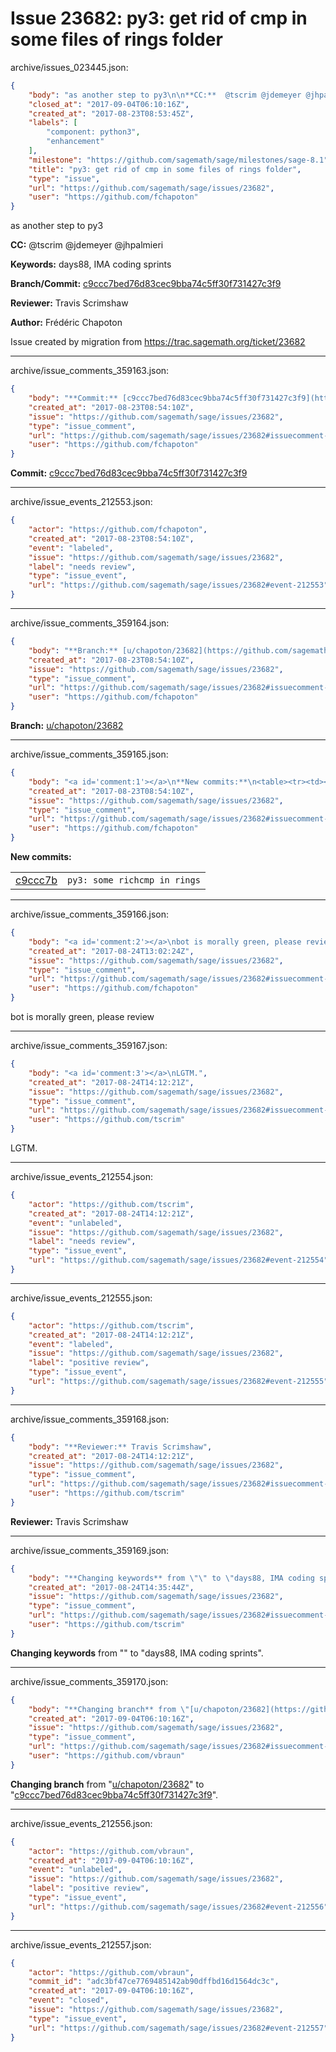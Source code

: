 # Issue 23682: py3: get rid of cmp in some files of rings folder

archive/issues_023445.json:
```json
{
    "body": "as another step to py3\n\n**CC:**  @tscrim @jdemeyer @jhpalmieri\n\n**Keywords:** days88, IMA coding sprints\n\n**Branch/Commit:** [c9ccc7bed76d83cec9bba74c5ff30f731427c3f9](https://github.com/sagemath/sagetrac-mirror/commit/c9ccc7bed76d83cec9bba74c5ff30f731427c3f9)\n\n**Reviewer:** Travis Scrimshaw\n\n**Author:** Fr\u00e9d\u00e9ric Chapoton\n\nIssue created by migration from https://trac.sagemath.org/ticket/23682\n\n",
    "closed_at": "2017-09-04T06:10:16Z",
    "created_at": "2017-08-23T08:53:45Z",
    "labels": [
        "component: python3",
        "enhancement"
    ],
    "milestone": "https://github.com/sagemath/sage/milestones/sage-8.1",
    "title": "py3: get rid of cmp in some files of rings folder",
    "type": "issue",
    "url": "https://github.com/sagemath/sage/issues/23682",
    "user": "https://github.com/fchapoton"
}
```
as another step to py3

**CC:**  @tscrim @jdemeyer @jhpalmieri

**Keywords:** days88, IMA coding sprints

**Branch/Commit:** [c9ccc7bed76d83cec9bba74c5ff30f731427c3f9](https://github.com/sagemath/sagetrac-mirror/commit/c9ccc7bed76d83cec9bba74c5ff30f731427c3f9)

**Reviewer:** Travis Scrimshaw

**Author:** Frédéric Chapoton

Issue created by migration from https://trac.sagemath.org/ticket/23682





---

archive/issue_comments_359163.json:
```json
{
    "body": "**Commit:** [c9ccc7bed76d83cec9bba74c5ff30f731427c3f9](https://github.com/sagemath/sagetrac-mirror/commit/c9ccc7bed76d83cec9bba74c5ff30f731427c3f9)",
    "created_at": "2017-08-23T08:54:10Z",
    "issue": "https://github.com/sagemath/sage/issues/23682",
    "type": "issue_comment",
    "url": "https://github.com/sagemath/sage/issues/23682#issuecomment-359163",
    "user": "https://github.com/fchapoton"
}
```

**Commit:** [c9ccc7bed76d83cec9bba74c5ff30f731427c3f9](https://github.com/sagemath/sagetrac-mirror/commit/c9ccc7bed76d83cec9bba74c5ff30f731427c3f9)



---

archive/issue_events_212553.json:
```json
{
    "actor": "https://github.com/fchapoton",
    "created_at": "2017-08-23T08:54:10Z",
    "event": "labeled",
    "issue": "https://github.com/sagemath/sage/issues/23682",
    "label": "needs review",
    "type": "issue_event",
    "url": "https://github.com/sagemath/sage/issues/23682#event-212553"
}
```



---

archive/issue_comments_359164.json:
```json
{
    "body": "**Branch:** [u/chapoton/23682](https://github.com/sagemath/sagetrac-mirror/tree/u/chapoton/23682)",
    "created_at": "2017-08-23T08:54:10Z",
    "issue": "https://github.com/sagemath/sage/issues/23682",
    "type": "issue_comment",
    "url": "https://github.com/sagemath/sage/issues/23682#issuecomment-359164",
    "user": "https://github.com/fchapoton"
}
```

**Branch:** [u/chapoton/23682](https://github.com/sagemath/sagetrac-mirror/tree/u/chapoton/23682)



---

archive/issue_comments_359165.json:
```json
{
    "body": "<a id='comment:1'></a>\n**New commits:**\n<table><tr><td><a href=\"https://github.com/sagemath/sagetrac-mirror/commit/c9ccc7bed76d83cec9bba74c5ff30f731427c3f9\">c9ccc7b</a></td><td><code>py3: some richcmp in rings</code></td></tr></table>\n",
    "created_at": "2017-08-23T08:54:10Z",
    "issue": "https://github.com/sagemath/sage/issues/23682",
    "type": "issue_comment",
    "url": "https://github.com/sagemath/sage/issues/23682#issuecomment-359165",
    "user": "https://github.com/fchapoton"
}
```

<a id='comment:1'></a>
**New commits:**
<table><tr><td><a href="https://github.com/sagemath/sagetrac-mirror/commit/c9ccc7bed76d83cec9bba74c5ff30f731427c3f9">c9ccc7b</a></td><td><code>py3: some richcmp in rings</code></td></tr></table>




---

archive/issue_comments_359166.json:
```json
{
    "body": "<a id='comment:2'></a>\nbot is morally green, please review",
    "created_at": "2017-08-24T13:02:24Z",
    "issue": "https://github.com/sagemath/sage/issues/23682",
    "type": "issue_comment",
    "url": "https://github.com/sagemath/sage/issues/23682#issuecomment-359166",
    "user": "https://github.com/fchapoton"
}
```

<a id='comment:2'></a>
bot is morally green, please review



---

archive/issue_comments_359167.json:
```json
{
    "body": "<a id='comment:3'></a>\nLGTM.",
    "created_at": "2017-08-24T14:12:21Z",
    "issue": "https://github.com/sagemath/sage/issues/23682",
    "type": "issue_comment",
    "url": "https://github.com/sagemath/sage/issues/23682#issuecomment-359167",
    "user": "https://github.com/tscrim"
}
```

<a id='comment:3'></a>
LGTM.



---

archive/issue_events_212554.json:
```json
{
    "actor": "https://github.com/tscrim",
    "created_at": "2017-08-24T14:12:21Z",
    "event": "unlabeled",
    "issue": "https://github.com/sagemath/sage/issues/23682",
    "label": "needs review",
    "type": "issue_event",
    "url": "https://github.com/sagemath/sage/issues/23682#event-212554"
}
```



---

archive/issue_events_212555.json:
```json
{
    "actor": "https://github.com/tscrim",
    "created_at": "2017-08-24T14:12:21Z",
    "event": "labeled",
    "issue": "https://github.com/sagemath/sage/issues/23682",
    "label": "positive review",
    "type": "issue_event",
    "url": "https://github.com/sagemath/sage/issues/23682#event-212555"
}
```



---

archive/issue_comments_359168.json:
```json
{
    "body": "**Reviewer:** Travis Scrimshaw",
    "created_at": "2017-08-24T14:12:21Z",
    "issue": "https://github.com/sagemath/sage/issues/23682",
    "type": "issue_comment",
    "url": "https://github.com/sagemath/sage/issues/23682#issuecomment-359168",
    "user": "https://github.com/tscrim"
}
```

**Reviewer:** Travis Scrimshaw



---

archive/issue_comments_359169.json:
```json
{
    "body": "**Changing keywords** from \"\" to \"days88, IMA coding sprints\".",
    "created_at": "2017-08-24T14:35:44Z",
    "issue": "https://github.com/sagemath/sage/issues/23682",
    "type": "issue_comment",
    "url": "https://github.com/sagemath/sage/issues/23682#issuecomment-359169",
    "user": "https://github.com/tscrim"
}
```

**Changing keywords** from "" to "days88, IMA coding sprints".



---

archive/issue_comments_359170.json:
```json
{
    "body": "**Changing branch** from \"[u/chapoton/23682](https://github.com/sagemath/sagetrac-mirror/tree/u/chapoton/23682)\" to \"[c9ccc7bed76d83cec9bba74c5ff30f731427c3f9](https://github.com/sagemath/sagetrac-mirror/commit/c9ccc7bed76d83cec9bba74c5ff30f731427c3f9)\".",
    "created_at": "2017-09-04T06:10:16Z",
    "issue": "https://github.com/sagemath/sage/issues/23682",
    "type": "issue_comment",
    "url": "https://github.com/sagemath/sage/issues/23682#issuecomment-359170",
    "user": "https://github.com/vbraun"
}
```

**Changing branch** from "[u/chapoton/23682](https://github.com/sagemath/sagetrac-mirror/tree/u/chapoton/23682)" to "[c9ccc7bed76d83cec9bba74c5ff30f731427c3f9](https://github.com/sagemath/sagetrac-mirror/commit/c9ccc7bed76d83cec9bba74c5ff30f731427c3f9)".



---

archive/issue_events_212556.json:
```json
{
    "actor": "https://github.com/vbraun",
    "created_at": "2017-09-04T06:10:16Z",
    "event": "unlabeled",
    "issue": "https://github.com/sagemath/sage/issues/23682",
    "label": "positive review",
    "type": "issue_event",
    "url": "https://github.com/sagemath/sage/issues/23682#event-212556"
}
```



---

archive/issue_events_212557.json:
```json
{
    "actor": "https://github.com/vbraun",
    "commit_id": "adc3bf47ce7769485142ab90dffbd16d1564dc3c",
    "created_at": "2017-09-04T06:10:16Z",
    "event": "closed",
    "issue": "https://github.com/sagemath/sage/issues/23682",
    "type": "issue_event",
    "url": "https://github.com/sagemath/sage/issues/23682#event-212557"
}
```
